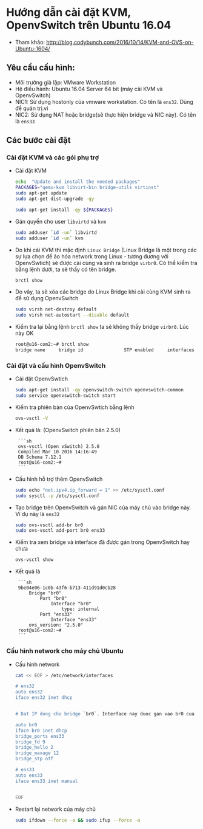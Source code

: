 # Hướng dẫn cài đặt KVM, OpenvSwitch trên Ubuntu 16.04

- Tham khảo: http://blog.codybunch.com/2016/10/14/KVM-and-OVS-on-Ubuntu-1604/

## Yêu cầu cấu hình:
- Môi trường giả lập: VMware Workstation 
- Hệ điều hành: Ubuntu 16.04 Server 64 bit (máy cài KVM và OpenvSwitch)
- NIC1: Sử dụng hostonly của vmware workstation. Có tên là `ens32`. Dùng để quản trị.vi 
- NIC2: Sử dụng NAT hoặc bridge(sẽ thực hiện bridge và NIC này). Có tên là `ens33`

## Các bước cài đặt
### Cài đặt KVM và các gói phụ trợ

- Cài đặt KVM
	```sh 
	echo  "Update and install the needed packages"
	PACKAGES="qemu-kvm libvirt-bin bridge-utils virtinst"
	sudo apt-get update
	sudo apt-get dist-upgrade -qy

	sudo apt-get install -qy ${PACKAGES}
	```

- Gán quyền cho user `libvirtd` và `kvm`
	```sh
	sudo adduser `id -un` libvirtd
	sudo adduser `id -un` kvm
	```

- Do khi cài KVM thì mặc định `Linux Bridge` (Linux Bridge là một trong các sự lựa chọn để ảo hóa network trong Linux - tương đương với OpenvSwtich) sẽ được cài cùng và sinh ra bridge `virbr0`. Có thể kiểm tra bằng lệnh dưới, ta sẽ thấy có tên bridge.
	```sh
	brctl show
	```

- Do vây, ta sẽ xóa các bridge do Linux Bridge khi cài cùng KVM sinh ra để sử dụng OpenvSwitch
	```sh
	sudo virsh net-destroy default 
	sudo virsh net-autostart --disable default
	```

- Kiểm tra lại bằng lệnh `brctl show` ta sẽ không thấy bridge `virbr0`. Lúc này OK
	```sh
	root@u16-com2:~# brctl show
	bridge name     bridge id               STP enabled     interfaces
	```


### Cài đặt và cấu hình OpenvSwitch

- Cài đặt OpenvSwtich
	```sh
	sudo apt-get install -qy openvswitch-switch openvswitch-common 
	sudo service openvswitch-switch start
	```

- Kiểm tra phiên bản của OpenvSwtich bằng lệnh
	```sh
	ovs-vsctl -V
	```

 - Kết quả là: (OpenvSwitch phiên bản 2.5.0)

	 	```sh
		ovs-vsctl (Open vSwitch) 2.5.0
		Compiled Mar 10 2016 14:16:49
		DB Schema 7.12.1
		root@u16-com2:~#
		```

- Cấu hình hỗ trợ thêm OpenvSwitch
	```sh
	sudo echo "net.ipv4.ip_forward = 1" >> /etc/sysctl.conf
	sudo sysctl -p /etc/sysctl.conf
	```

- Tạo bridge trên OpenvSwitch và gán NIC của máy chủ vào bridge này. Ví dụ này là `ens32`
	```sh
	sudo ovs-vsctl add-br br0
	sudo ovs-vsctl add-port br0 ens33
	```

- Kiểm tra xem bridge và interface đã được gán trong OpenvSwitch hay chưa
	```sh
	ovs-vsctl show
	```

 - Kết quả là

		```sh
		9be04e06-1c0b-43f6-b713-411d91d0cb28
		    Bridge "br0"
		        Port "br0"
		            Interface "br0"
		                type: internal
		        Port "ens33"
		            Interface "ens33"
		    ovs_version: "2.5.0"
		root@u16-com2:~#
		```

### Cấu hình network cho máy chủ Ubuntu

- Cấu hình network 

	```sh
	cat << EOF > /etc/network/interfaces

	# ens32
	auto ens32
	iface ens32 inet dhcp


	# Dat IP dong cho bridge `br0`. Interface nay duoc gan vao br0 cua OpenvSwitch

	auto br0
	iface br0 inet dhcp
	bridge_ports ens33
	bridge_fd 9
	bridge_hello 2
	bridge_maxage 12
	bridge_stp off

	# ens33
	auto ens33
	iface ens33 inet manual


	EOF
	```

- Restart lại network của máy chủ

	```sh
	sudo ifdown --force -a && sudo ifup --force -a
	```
